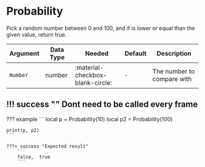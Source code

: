 # Probability
Pick a random number between 0 and 100, and if is lower or equal than the given value, return true.

| Argument              | Data Type                            | Needed                    | Default         | Description
| ----------------------| ------------------------------------ | ------------------------- |-----------------|-------------
| `Number`                | number | :material-checkbox-blank-circle: | `-` | The number to compare with

!!! success ""
    Dont need to be called every frame
---
??? example
    ```
    local p = Probability(10)
    local p2 = Probability(100)

    print(p, p2)
    ```

    ???+ success "Expected result"
        ```
        false,  true
        ```